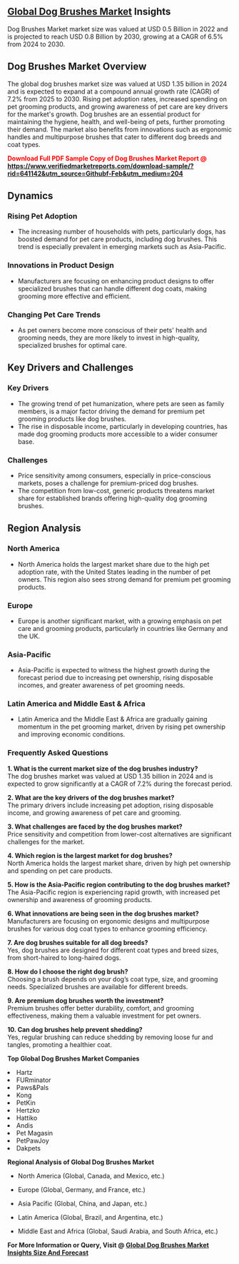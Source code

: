 <h2><a href="https://www.verifiedmarketreports.com/download-sample/?rid=641142&amp;utm_source=Githubf&amp;utm_medium=204" target="_blank">Global Dog Brushes Market</a> Insights</h2><p>Dog Brushes Market market size was valued at USD 0.5 Billion in 2022 and is projected to reach USD 0.8 Billion by 2030, growing at a CAGR of 6.5% from 2024 to 2030.</p><p> <h2>Dog Brushes Market Overview</h2> <p>The global dog brushes market size was valued at USD 1.35 billion in 2024 and is expected to expand at a compound annual growth rate (CAGR) of 7.2% from 2025 to 2030. Rising pet adoption rates, increased spending on pet grooming products, and growing awareness of pet care are key drivers for the market's growth. Dog brushes are an essential product for maintaining the hygiene, health, and well-being of pets, further promoting their demand. The market also benefits from innovations such as ergonomic handles and multipurpose brushes that cater to different dog breeds and coat types.</p> <p><b><p><span class=""><span style="color: #ff0000;"><strong>Download Full PDF Sample Copy of Dog Brushes Market Report</strong> @ </span><a href="https://www.verifiedmarketreports.com/download-sample/?rid=641142&amp;utm_source=Githubf-Feb&amp;utm_medium=204" target="_blank">https://www.verifiedmarketreports.com/download-sample/?rid=641142&amp;utm_source=Githubf-Feb&amp;utm_medium=204</a></span></p></b></p> <h2>Dynamics</h2> <h3>Rising Pet Adoption</h3> <ul> <li>The increasing number of households with pets, particularly dogs, has boosted demand for pet care products, including dog brushes. This trend is especially prevalent in emerging markets such as Asia-Pacific.</li> </ul> <h3>Innovations in Product Design</h3> <ul> <li>Manufacturers are focusing on enhancing product designs to offer specialized brushes that can handle different dog coats, making grooming more effective and efficient.</li> </ul> <h3>Changing Pet Care Trends</h3> <ul> <li>As pet owners become more conscious of their pets' health and grooming needs, they are more likely to invest in high-quality, specialized brushes for optimal care.</li> </ul> <h2>Key Drivers and Challenges</h2> <h3>Key Drivers</h3> <ul> <li>The growing trend of pet humanization, where pets are seen as family members, is a major factor driving the demand for premium pet grooming products like dog brushes.</li> <li>The rise in disposable income, particularly in developing countries, has made dog grooming products more accessible to a wider consumer base.</li> </ul> <h3>Challenges</h3> <ul> <li>Price sensitivity among consumers, especially in price-conscious markets, poses a challenge for premium-priced dog brushes.</li> <li>The competition from low-cost, generic products threatens market share for established brands offering high-quality dog grooming brushes.</li> </ul> <h2>Region Analysis</h2> <h3>North America</h3> <ul> <li>North America holds the largest market share due to the high pet adoption rate, with the United States leading in the number of pet owners. This region also sees strong demand for premium pet grooming products.</li> </ul> <h3>Europe</h3> <ul> <li>Europe is another significant market, with a growing emphasis on pet care and grooming products, particularly in countries like Germany and the UK.</li> </ul> <h3>Asia-Pacific</h3> <ul> <li>Asia-Pacific is expected to witness the highest growth during the forecast period due to increasing pet ownership, rising disposable incomes, and greater awareness of pet grooming needs.</li> </ul> <h3>Latin America and Middle East & Africa</h3> <ul> <li>Latin America and the Middle East & Africa are gradually gaining momentum in the pet grooming market, driven by rising pet ownership and improving economic conditions.</li> </ul> <h3>Frequently Asked Questions</h3> <p><b>1. What is the current market size of the dog brushes industry?</b><br>The dog brushes market was valued at USD 1.35 billion in 2024 and is expected to grow significantly at a CAGR of 7.2% during the forecast period.</p> <p><b>2. What are the key drivers of the dog brushes market?</b><br>The primary drivers include increasing pet adoption, rising disposable income, and growing awareness of pet care and grooming.</p> <p><b>3. What challenges are faced by the dog brushes market?</b><br>Price sensitivity and competition from lower-cost alternatives are significant challenges for the market.</p> <p><b>4. Which region is the largest market for dog brushes?</b><br>North America holds the largest market share, driven by high pet ownership and spending on pet care products.</p> <p><b>5. How is the Asia-Pacific region contributing to the dog brushes market?</b><br>The Asia-Pacific region is experiencing rapid growth, with increased pet ownership and awareness of grooming products.</p> <p><b>6. What innovations are being seen in the dog brushes market?</b><br>Manufacturers are focusing on ergonomic designs and multipurpose brushes for various dog coat types to enhance grooming efficiency.</p> <p><b>7. Are dog brushes suitable for all dog breeds?</b><br>Yes, dog brushes are designed for different coat types and breed sizes, from short-haired to long-haired dogs.</p> <p><b>8. How do I choose the right dog brush?</b><br>Choosing a brush depends on your dog’s coat type, size, and grooming needs. Specialized brushes are available for different breeds.</p> <p><b>9. Are premium dog brushes worth the investment?</b><br>Premium brushes offer better durability, comfort, and grooming effectiveness, making them a valuable investment for pet owners.</p> <p><b>10. Can dog brushes help prevent shedding?</b><br>Yes, regular brushing can reduce shedding by removing loose fur and tangles, promoting a healthier coat.</p> </p><p><strong>Top Global Dog Brushes Market Companies</strong></p><div data-test-id=""><p><li>Hartz</li><li> FURminator</li><li> Paws&Pals</li><li> Kong</li><li> PetKin</li><li> Hertzko</li><li> Hattiko</li><li> Andis</li><li> Pet Magasin</li><li> PetPawJoy</li><li> Dakpets</li></p><div><strong>Regional Analysis of&nbsp;Global Dog Brushes Market</strong></div><ul><li dir="ltr"><p dir="ltr">North America&nbsp;(Global, Canada, and Mexico, etc.)</p></li><li dir="ltr"><p dir="ltr">Europe (Global, Germany, and France, etc.)</p></li><li dir="ltr"><p dir="ltr">Asia Pacific&nbsp;(Global, China, and Japan, etc.)</p></li><li dir="ltr"><p dir="ltr">Latin America&nbsp;(Global, Brazil, and Argentina, etc.)</p></li><li dir="ltr">Middle East and Africa&nbsp;(Global, Saudi Arabia, and South Africa, etc.)</li></ul><p><strong>For More Information or Query, Visit @&nbsp;</strong><strong><a href="https://www.verifiedmarketreports.com/product/dog-brushes-market/?utm_source=Githubf&amp;utm_medium=204" target="_blank">Global Dog Brushes Market Insights Size And Forecast</a></strong></p></div>
